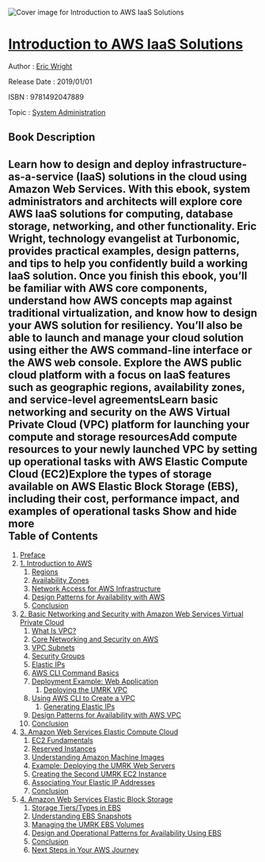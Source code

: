 ![Cover image for Introduction to AWS IaaS Solutions](https://imgdetail.ebookreading.net/cover/cover/system_admin/EB9781492047889.jpg)

[Introduction to AWS IaaS Solutions](https://ebookreading.net/view/book/Introduction+to+AWS+IaaS+Solutions-EB9781492047889_1.html "Introduction to AWS IaaS Solutions")
====================================================================================================================

Author : [Eric Wright](https://ebookreading.net/search/author/Eric+Wright)

Release Date : 2019/01/01

ISBN : 9781492047889

Topic : [System Administration](https://ebookreading.net/search/category/system-administration)

Book Description
-----------------

 Learn how to design and deploy infrastructure-as-a-service (IaaS) solutions in the cloud using Amazon Web Services. With this ebook, system administrators and architects will explore core AWS IaaS solutions for computing, database storage, networking, and other functionality. Eric Wright, technology evangelist at Turbonomic, provides practical examples, design patterns, and tips to help you confidently build a working IaaS solution.
Once you finish this ebook, you’ll be familiar with AWS core components, understand how AWS concepts map against traditional virtualization, and know how to design your AWS solution for resiliency. You’ll also be able to launch and manage your cloud solution using either the AWS command-line interface or the AWS web console.
Explore the AWS public cloud platform with a focus on IaaS features such as geographic regions, availability zones, and service-level agreementsLearn basic networking and security on the AWS Virtual Private Cloud (VPC) platform for launching your compute and storage resourcesAdd compute resources to your newly launched VPC by setting up operational tasks with AWS Elastic Compute Cloud (EC2)Explore the types of storage available on AWS Elastic Block Storage (EBS), including their cost, performance impact, and examples of operational tasks        Show and hide more                
Table of Contents
-----------------

1. [Preface](https://ebookreading.net/view/book/Introduction+to+AWS+IaaS+Solutions-EB9781492047889_5.html#idm139632238554032)
1. [1. Introduction to AWS](https://ebookreading.net/view/book/Introduction+to+AWS+IaaS+Solutions-EB9781492047889_6.html#idm139632238550288)
    1. [Regions](https://ebookreading.net/view/book/Introduction+to+AWS+IaaS+Solutions-EB9781492047889_6.html#idm139632238539648)
    1. [Availability Zones](https://ebookreading.net/view/book/Introduction+to+AWS+IaaS+Solutions-EB9781492047889_6.html#idm139632238527136)
    1. [Network Access for AWS Infrastructure](https://ebookreading.net/view/book/Introduction+to+AWS+IaaS+Solutions-EB9781492047889_6.html#idm139632238515008)
    1. [Design Patterns for Availability with AWS](https://ebookreading.net/view/book/Introduction+to+AWS+IaaS+Solutions-EB9781492047889_6.html#idm139632238503760)
    1. [Conclusion](https://ebookreading.net/view/book/Introduction+to+AWS+IaaS+Solutions-EB9781492047889_6.html#idm139632238511344)
1. [2. Basic Networking and Security with Amazon Web Services Virtual Private Cloud](https://ebookreading.net/view/book/Introduction+to+AWS+IaaS+Solutions-EB9781492047889_7.html#basic_networking_an)
    1. [What Is VPC?](https://ebookreading.net/view/book/Introduction+to+AWS+IaaS+Solutions-EB9781492047889_7.html#idm139632238485984)
    1. [Core Networking and Security on AWS](https://ebookreading.net/view/book/Introduction+to+AWS+IaaS+Solutions-EB9781492047889_7.html#idm139632238484560)
    1. [VPC Subnets](https://ebookreading.net/view/book/Introduction+to+AWS+IaaS+Solutions-EB9781492047889_7.html#idm139632238472752)
    1. [Security Groups](https://ebookreading.net/view/book/Introduction+to+AWS+IaaS+Solutions-EB9781492047889_7.html#idm139632238443664)
    1. [Elastic IPs](https://ebookreading.net/view/book/Introduction+to+AWS+IaaS+Solutions-EB9781492047889_7.html#idm139632238437376)
    1. [AWS CLI Command Basics](https://ebookreading.net/view/book/Introduction+to+AWS+IaaS+Solutions-EB9781492047889_7.html#idm139632238429680)
    1. [Deployment Example: Web Application](https://ebookreading.net/view/book/Introduction+to+AWS+IaaS+Solutions-EB9781492047889_7.html#idm139632238424704)
        1. [Deploying the UMRK VPC](https://ebookreading.net/view/book/Introduction+to+AWS+IaaS+Solutions-EB9781492047889_7.html#idm139632238410640)
    1. [Using AWS CLI to Create a VPC](https://ebookreading.net/view/book/Introduction+to+AWS+IaaS+Solutions-EB9781492047889_7.html#idm139632238421952)
        1. [Generating Elastic IPs](https://ebookreading.net/view/book/Introduction+to+AWS+IaaS+Solutions-EB9781492047889_7.html#idm139632238286992)
    1. [Design Patterns for Availability with AWS VPC](https://ebookreading.net/view/book/Introduction+to+AWS+IaaS+Solutions-EB9781492047889_7.html#idm139632238280128)
    1. [Conclusion](https://ebookreading.net/view/book/Introduction+to+AWS+IaaS+Solutions-EB9781492047889_7.html#idm139632238274928)
1. [3. Amazon Web Services Elastic Compute Cloud](https://ebookreading.net/view/book/Introduction+to+AWS+IaaS+Solutions-EB9781492047889_8.html#idm139632238501712)
    1. [EC2 Fundamentals](https://ebookreading.net/view/book/Introduction+to+AWS+IaaS+Solutions-EB9781492047889_8.html#idm139632238265632)
    1. [Reserved Instances](https://ebookreading.net/view/book/Introduction+to+AWS+IaaS+Solutions-EB9781492047889_8.html#idm139632238273824)
    1. [Understanding Amazon Machine Images](https://ebookreading.net/view/book/Introduction+to+AWS+IaaS+Solutions-EB9781492047889_8.html#idm139632238248688)
    1. [Example: Deploying the UMRK Web Servers](https://ebookreading.net/view/book/Introduction+to+AWS+IaaS+Solutions-EB9781492047889_8.html#idm139632238244032)
    1. [Creating the Second UMRK EC2 Instance](https://ebookreading.net/view/book/Introduction+to+AWS+IaaS+Solutions-EB9781492047889_8.html#idm139632238247536)
    1. [Associating Your Elastic IP Addresses](https://ebookreading.net/view/book/Introduction+to+AWS+IaaS+Solutions-EB9781492047889_8.html#idm139632238211360)
    1. [Conclusion](https://ebookreading.net/view/book/Introduction+to+AWS+IaaS+Solutions-EB9781492047889_8.html#idm139632238204880)
1. [4. Amazon Web Services Elastic Block Storage](https://ebookreading.net/view/book/Introduction+to+AWS+IaaS+Solutions-EB9781492047889_9.html#idm139632238200096)
    1. [Storage Tiers/Types in EBS](https://ebookreading.net/view/book/Introduction+to+AWS+IaaS+Solutions-EB9781492047889_9.html#idm139632238201696)
    1. [Understanding EBS Snapshots](https://ebookreading.net/view/book/Introduction+to+AWS+IaaS+Solutions-EB9781492047889_9.html#idm139632238189648)
    1. [Managing the UMRK EBS Volumes](https://ebookreading.net/view/book/Introduction+to+AWS+IaaS+Solutions-EB9781492047889_9.html#idm139632238179744)
    1. [Design and Operational Patterns for Availability Using EBS](https://ebookreading.net/view/book/Introduction+to+AWS+IaaS+Solutions-EB9781492047889_9.html#idm139632238177728)
    1. [Conclusion](https://ebookreading.net/view/book/Introduction+to+AWS+IaaS+Solutions-EB9781492047889_9.html#idm139632238162928)
    1. [Next Steps in Your AWS Journey](https://ebookreading.net/view/book/Introduction+to+AWS+IaaS+Solutions-EB9781492047889_9.html#idm139632238156032)
